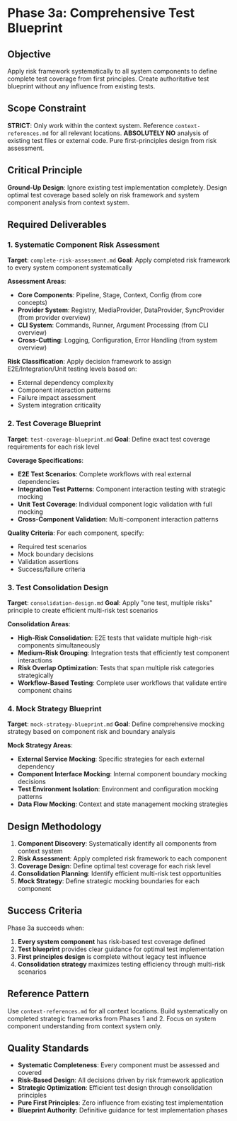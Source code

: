 # Phase 3a: Comprehensive Test Blueprint

## Objective
Apply risk framework systematically to all system components to define complete test coverage from first principles. Create authoritative test blueprint without any influence from existing tests.

## Scope Constraint
**STRICT**: Only work within the context system. Reference `context-references.md` for all relevant locations. **ABSOLUTELY NO** analysis of existing test files or external code. Pure first-principles design from risk assessment.

## Critical Principle
**Ground-Up Design**: Ignore existing test implementation completely. Design optimal test coverage based solely on risk framework and system component analysis from context system.

## Required Deliverables

### 1. Systematic Component Risk Assessment
**Target**: `complete-risk-assessment.md`
**Goal**: Apply completed risk framework to every system component systematically

**Assessment Areas**:
- **Core Components**: Pipeline, Stage, Context, Config (from core concepts)
- **Provider System**: Registry, MediaProvider, DataProvider, SyncProvider (from provider overview)
- **CLI System**: Commands, Runner, Argument Processing (from CLI overview)
- **Cross-Cutting**: Logging, Configuration, Error Handling (from system overview)

**Risk Classification**: Apply decision framework to assign E2E/Integration/Unit testing levels based on:
- External dependency complexity
- Component interaction patterns
- Failure impact assessment
- System integration criticality

### 2. Test Coverage Blueprint
**Target**: `test-coverage-blueprint.md`
**Goal**: Define exact test coverage requirements for each risk level

**Coverage Specifications**:
- **E2E Test Scenarios**: Complete workflows with real external dependencies
- **Integration Test Patterns**: Component interaction testing with strategic mocking
- **Unit Test Coverage**: Individual component logic validation with full mocking
- **Cross-Component Validation**: Multi-component interaction patterns

**Quality Criteria**: For each component, specify:
- Required test scenarios
- Mock boundary decisions
- Validation assertions
- Success/failure criteria

### 3. Test Consolidation Design
**Target**: `consolidation-design.md`
**Goal**: Apply "one test, multiple risks" principle to create efficient multi-risk test scenarios

**Consolidation Areas**:
- **High-Risk Consolidation**: E2E tests that validate multiple high-risk components simultaneously
- **Medium-Risk Grouping**: Integration tests that efficiently test component interactions
- **Risk Overlap Optimization**: Tests that span multiple risk categories strategically
- **Workflow-Based Testing**: Complete user workflows that validate entire component chains

### 4. Mock Strategy Blueprint
**Target**: `mock-strategy-blueprint.md`
**Goal**: Define comprehensive mocking strategy based on component risk and boundary analysis

**Mock Strategy Areas**:
- **External Service Mocking**: Specific strategies for each external dependency
- **Component Interface Mocking**: Internal component boundary mocking decisions
- **Test Environment Isolation**: Environment and configuration mocking patterns
- **Data Flow Mocking**: Context and state management mocking strategies

## Design Methodology
1. **Component Discovery**: Systematically identify all components from context system
2. **Risk Assessment**: Apply completed risk framework to each component
3. **Coverage Design**: Define optimal test coverage for each risk level
4. **Consolidation Planning**: Identify efficient multi-risk test opportunities
5. **Mock Strategy**: Define strategic mocking boundaries for each component

## Success Criteria
Phase 3a succeeds when:
1. **Every system component** has risk-based test coverage defined
2. **Test blueprint** provides clear guidance for optimal test implementation
3. **First principles design** is complete without legacy test influence
4. **Consolidation strategy** maximizes testing efficiency through multi-risk scenarios

## Reference Pattern
Use `context-references.md` for all context locations. Build systematically on completed strategic frameworks from Phases 1 and 2. Focus on system component understanding from context system only.

## Quality Standards
- **Systematic Completeness**: Every component must be assessed and covered
- **Risk-Based Design**: All decisions driven by risk framework application
- **Strategic Optimization**: Efficient test design through consolidation principles
- **Pure First Principles**: Zero influence from existing test implementation
- **Blueprint Authority**: Definitive guidance for test implementation phases
